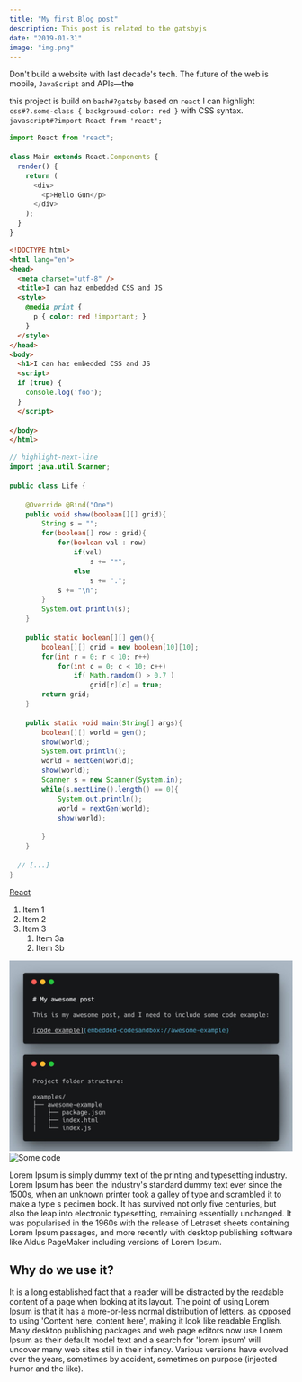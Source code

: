 ```yaml
---
title: "My first Blog post"
description: This post is related to the gatsbyjs
date: "2019-01-31"
image: "img.png"
---
```


Don't build a website with last decade's tech. The future of the web is mobile, `JavaScript` and APIs—the

this project is build on `bash#?gatsby` based on  `react` I can highlight `css#?.some-class { background-color: red }` with CSS syntax.
`javascript#?import React from 'react';`

```javascript
import React from "react";

class Main extends React.Components {
  render() {
    return (
      <div>
        <p>Hello Gun</p>
      </div>
    );
  }
}
```

```html
<!DOCTYPE html>
<html lang="en">
<head>
  <meta charset="utf-8" />
  <title>I can haz embedded CSS and JS
  <style>
    @media print {
      p { color: red !important; }
    }
  </style>
</head>
<body>
  <h1>I can haz embedded CSS and JS
  <script>
  if (true) {
    console.log('foo');
  }
  </script>

</body>
</html>
```

```java
// highlight-next-line
import java.util.Scanner;

public class Life {

    @Override @Bind("One")
    public void show(boolean[][] grid){
        String s = "";
        for(boolean[] row : grid){
            for(boolean val : row)
                if(val)
                    s += "*";
                else
                    s += ".";
            s += "\n";
        }
        System.out.println(s);
    }

    public static boolean[][] gen(){
        boolean[][] grid = new boolean[10][10];
        for(int r = 0; r < 10; r++)
            for(int c = 0; c < 10; c++)
                if( Math.random() > 0.7 )
                    grid[r][c] = true;
        return grid;
    }

    public static void main(String[] args){
        boolean[][] world = gen();
        show(world);
        System.out.println();
        world = nextGen(world);
        show(world);
        Scanner s = new Scanner(System.in);
        while(s.nextLine().length() == 0){
            System.out.println();
            world = nextGen(world);
            show(world);

        }
    }

  // [...]
}
```

[React](https://reactjs.org)

1. Item 1
1. Item 2
1. Item 3
   1. Item 3a
   1. Item 3b

![Some code](./code.jpg)
![Some code](https://pbs.twimg.com/media/DbdgfO8XUAAcscO.jpg)

Lorem Ipsum is simply dummy text of the printing and typesetting industry.
Lorem Ipsum has been the industry's standard dummy text ever since the 1500s,
when an unknown printer took a galley of type and scrambled it to make a type s
pecimen book. It has survived not only five centuries, but also the leap into
electronic typesetting, remaining essentially unchanged. It was popularised in
the 1960s with the release of Letraset sheets containing Lorem Ipsum passages,
and more recently with desktop publishing software like Aldus PageMaker including
versions of Lorem Ipsum.

## Why do we use it?

It is a long established fact that a reader will be distracted by the readable
content of a page when looking at its layout. The point of using Lorem Ipsum
is that it has a more-or-less normal distribution of letters, as opposed to using
'Content here, content here', making it look like readable English.
Many desktop publishing packages and web page editors now use Lorem
Ipsum as their default model text and a search for 'lorem ipsum' will
uncover many web sites still in their infancy. Various versions have evolved
over the years, sometimes by accident, sometimes on purpose
(injected humor and the like).
